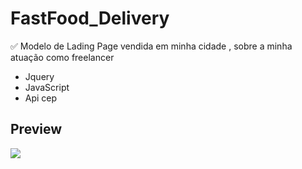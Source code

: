 # FastFood_Delivery
✅ Modelo de Lading Page vendida em minha cidade , sobre a minha atuação como freelancer

- Jquery
- JavaScript
- Api cep
## Preview

<img src="https://github.com/JoaoLlucaxs/FastFood_Delivery/assets/92184255/9df6a756-0cd0-45e9-b454-b2632e924a79"/>

